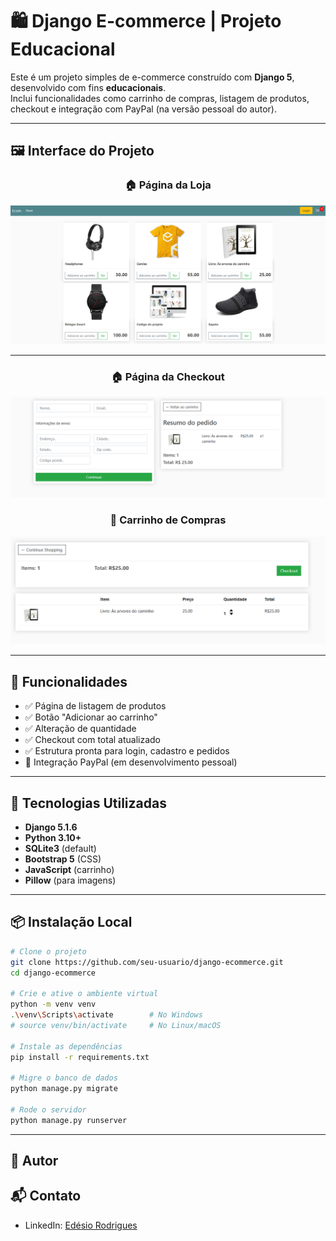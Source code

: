 # 🛍️ Django E-commerce | Projeto Educacional

Este é um projeto simples de e-commerce construído com **Django 5**, desenvolvido com fins **educacionais**.  
Inclui funcionalidades como carrinho de compras, listagem de produtos, checkout e integração com PayPal (na versão pessoal do autor).

---

## 🖼️ Interface do Projeto

<div align="center">

### 🏠 Página da Loja

![Home](./docs/home.png)

---

### 🏠 Página da Checkout

![Home](./docs/checkout.png)

### 🛒 Carrinho de Compras

![Carrinho](./docs/carrinho.png)

</div>

---

## 🚀 Funcionalidades

- ✅ Página de listagem de produtos
- ✅ Botão "Adicionar ao carrinho"
- ✅ Alteração de quantidade
- ✅ Checkout com total atualizado
- ✅ Estrutura pronta para login, cadastro e pedidos
- 🧪 Integração PayPal (em desenvolvimento pessoal)

---

## 🧰 Tecnologias Utilizadas

- **Django 5.1.6**
- **Python 3.10+**
- **SQLite3** (default)
- **Bootstrap 5** (CSS)
- **JavaScript** (carrinho)
- **Pillow** (para imagens)

---

## 📦 Instalação Local

```bash
# Clone o projeto
git clone https://github.com/seu-usuario/django-ecommerce.git
cd django-ecommerce

# Crie e ative o ambiente virtual
python -m venv venv
.\venv\Scripts\activate        # No Windows
# source venv/bin/activate     # No Linux/macOS

# Instale as dependências
pip install -r requirements.txt

# Migre o banco de dados
python manage.py migrate

# Rode o servidor
python manage.py runserver
```
---

## 👤 Autor

## 📬 Contato 
- LinkedIn: [Edésio Rodrigues](https://www.linkedin.com/in/devedesio-rodrigues/)
